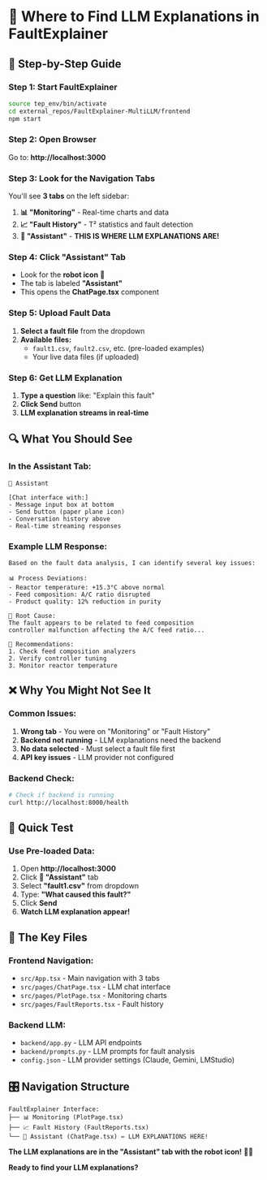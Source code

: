 # 🤖 Where to Find LLM Explanations in FaultExplainer

## 🎯 **Step-by-Step Guide**

### **Step 1: Start FaultExplainer**
```bash
source tep_env/bin/activate
cd external_repos/FaultExplainer-MultiLLM/frontend
npm start
```

### **Step 2: Open Browser**
Go to: **http://localhost:3000**

### **Step 3: Look for the Navigation Tabs**
You'll see **3 tabs** on the left sidebar:

1. **📊 "Monitoring"** - Real-time charts and data
2. **📈 "Fault History"** - T² statistics and fault detection  
3. **🤖 "Assistant"** - **THIS IS WHERE LLM EXPLANATIONS ARE!**

### **Step 4: Click "Assistant" Tab**
- Look for the **robot icon** 🤖
- The tab is labeled **"Assistant"**
- This opens the **ChatPage.tsx** component

### **Step 5: Upload Fault Data**
1. **Select a fault file** from the dropdown
2. **Available files:**
   - `fault1.csv`, `fault2.csv`, etc. (pre-loaded examples)
   - Your live data files (if uploaded)

### **Step 6: Get LLM Explanation**
1. **Type a question** like: "Explain this fault"
2. **Click Send** button
3. **LLM explanation streams in real-time**

## 🔍 **What You Should See**

### **In the Assistant Tab:**
```
🤖 Assistant

[Chat interface with:]
- Message input box at bottom
- Send button (paper plane icon)
- Conversation history above
- Real-time streaming responses
```

### **Example LLM Response:**
```
Based on the fault data analysis, I can identify several key issues:

📊 Process Deviations:
- Reactor temperature: +15.3°C above normal
- Feed composition: A/C ratio disrupted
- Product quality: 12% reduction in purity

🎯 Root Cause:
The fault appears to be related to feed composition 
controller malfunction affecting the A/C feed ratio...

🔧 Recommendations:
1. Check feed composition analyzers
2. Verify controller tuning
3. Monitor reactor temperature
```

## ❌ **Why You Might Not See It**

### **Common Issues:**
1. **Wrong tab** - You were on "Monitoring" or "Fault History"
2. **Backend not running** - LLM explanations need the backend
3. **No data selected** - Must select a fault file first
4. **API key issues** - LLM provider not configured

### **Backend Check:**
```bash
# Check if backend is running
curl http://localhost:8000/health
```

## 🚀 **Quick Test**

### **Use Pre-loaded Data:**
1. Open **http://localhost:3000**
2. Click **🤖 "Assistant"** tab
3. Select **"fault1.csv"** from dropdown
4. Type: **"What caused this fault?"**
5. Click **Send**
6. **Watch LLM explanation appear!**

## 🎯 **The Key Files**

### **Frontend Navigation:**
- `src/App.tsx` - Main navigation with 3 tabs
- `src/pages/ChatPage.tsx` - LLM chat interface
- `src/pages/PlotPage.tsx` - Monitoring charts
- `src/pages/FaultReports.tsx` - Fault history

### **Backend LLM:**
- `backend/app.py` - LLM API endpoints
- `backend/prompts.py` - LLM prompts for fault analysis
- `config.json` - LLM provider settings (Claude, Gemini, LMStudio)

## 🎛️ **Navigation Structure**

```
FaultExplainer Interface:
├── 📊 Monitoring (PlotPage.tsx)
├── 📈 Fault History (FaultReports.tsx)  
└── 🤖 Assistant (ChatPage.tsx) ← LLM EXPLANATIONS HERE!
```

**The LLM explanations are in the "Assistant" tab with the robot icon!** 🤖✅

**Ready to find your LLM explanations?**
